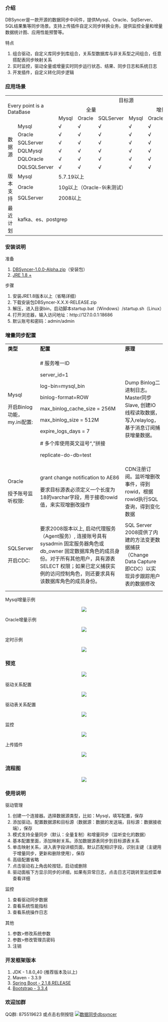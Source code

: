 <div>
    <h3>介绍</h3>
    <p>DBSyncer是一款开源的数据同步中间件，提供Mysql、Oracle、SqlServer、SQL结果集等同步场景。支持上传插件自定义同步转换业务，提供监控全量和增量数据统计图、应用性能预警等。</p>
    <p>特点</p>
    <ol>
        <li>组合驱动，自定义库同步到库组合，关系型数据库与非关系型之间组合，任意搭配表同步映射关系</li>
        <li>实时监控，驱动全量或增量实时同步运行状态、结果、同步日志和系统日志</li>
        <li>开发插件，自定义转化同步逻辑</li>
    </ol>
</div>

<div>
    <h3>应用场景</h3>
    <table>
        <tbody>
            <tr>
                <td colspan="2" rowspan="3">Every point is a DataBase</td>
                <td colspan="6" align="center">目标源</td>
            </tr>
            <tr>
                <td colspan="3" align="center">全量</td>
                <td colspan="3" align="center">增量</td>
            </tr>
            <tr>
                <td>Mysql</td>
                <td>Oracle</td>
                <td>SQLServer</td>
                <td>Mysql</td>
                <td>Oracle</td>
                <td>SQLServer</td>
            </tr>
            <tr>
                <td rowspan="6">数据源</td>
                <td>Mysql</td>
                <td>√</td>
                <td>√</td>
                <td>√</td>
                <td>√</td>
                <td>√</td>
                <td>√</td>
            </tr>
            <tr>
                <td>Oracle</td>
                <td>√</td>
                <td>√</td>
                <td>√</td>
                <td>√</td>
                <td>√</td>
                <td>√</td>
            </tr>
            <tr>
                <td>SQLServer</td>
                <td>√</td>
                <td>√</td>
                <td>√</td>
                <td>√</td>
                <td>√</td>
                <td>√</td>
            </tr>
            <tr>
                <td>DQLMysql</td>
                <td>√</td>
                <td>√</td>
                <td>√</td>
                <td>√</td>
                <td>√</td>
                <td>√</td>
            </tr>
            <tr>
                <td>DQLOracle</td>
                <td>√</td>
                <td>√</td>
                <td>√</td>
                <td>√</td>
                <td>√</td>
                <td>√</td>
            </tr>
            <tr>
                <td>DQLSQLServer</td>
                <td>√</td>
                <td>√</td>
                <td>√</td>
                <td>√</td>
                <td>√</td>
                <td>√</td>
            </tr>
            <tr>
                <td rowspan="3">版本支持</td>
                <td>Mysql</td>
                <td colspan="7">5.7.19以上</td>
            </tr>
            <tr>
                <td>Oracle</td>
                <td colspan="7">10g以上（Oracle-9i未测试）</td>
            </tr>
            <tr>
                <td>SQLServer</td>
                <td colspan="7">2008以上</td>
            </tr>
            <tr>
                <td>最近计划</td>
                <td colspan="7">kafka、es、postgrep</td>
            </tr>
        </tbody>
    </table>
    <h3>安装说明</h3>
    <p>准备</p>
    <ol>
        <li><a target="_blank" href="https://gitee.com/ghi/dbsyncer/releases">DBSyncer-1.0.0-Alpha.zip</a>（安装包）</li>
        <li><a target="_blank" href="https://www.oracle.com/java/technologies/jdk8-downloads.html">JRE 1.8 +</a></li>
    </ol>
    <p>步骤</p>
    <ol>
        <li>安装JRE1.8版本以上（省略详细）</li>
        <li>下载安装包DBSyncer-X.X.X-RELEASE.zip</li>
        <li>解压，进入目录bin，启动脚本startup.bat（Windows）/startup.sh（Linux）</li>
        <li>打开浏览器，输入访问地址：http://127.0.0.1:18686</li>
        <li>默认账号和密码：admin/admin</li>
    </ol>
    <h3>增量同步配置</h3>
    <table>
        <tbody>
            <tr>
                <td><b>类型</b></td>
                <td><b>配置</b></td>
                <td><b>原理</b></td>
            </tr>
            <tr>
                <td>
                    <p>Mysql</p>
                    <p>开启Binlog功能，my.ini配置:</p>
                </td>
                <td>
                    <p># 服务唯一ID</p>
                    <p>server_id=1</p>
                    <p>log-bin=mysql_bin</p>
                    <p>binlog-format=ROW</p>
                    <p>max_binlog_cache_size = 256M</p>
                    <p>max_binlog_size = 512M</p>
                    <p>expire_logs_days = 7</p>
                    <p># 多个库使用英文逗号“,”拼接</p>
                    <p>replicate-do-db=test</p>
                </td>
                <td>Dump Binlog二进制日志。Master同步Slave, 创建IO线程读取数据，写入relaylog，基于消息订阅捕获增量数据。</td>
            </tr>
            <tr>
                <td>
                    <p>Oracle</p>
                    <p>授予账号监听权限:</p>
                </td>
                <td>
                    <p>grant change notification to AE86</p>
                    <p>要求目标源表必须定义一个长度为18的varchar字段，用于接收rowid值，来实现增删改操作</p>
                </td>
                <td>CDN注册订阅。监听增删改事件，得到rowid，根据rowid执行SQL查询，得到变化数据</td>
            </tr>
            <tr>
                <td>
                    <p>SQLServer</p>
                    <p>开启CDC:</p>
                </td>
                <td>
                    <p>要求2008版本以上, 启动代理服务（Agent服务）, 连接账号具有 sysadmin 固定服务器角色或 db_owner 固定数据库角色的成员身份。对于所有其他用户，具有源表SELECT 权限；如果已定义捕获实例的访问控制角色，则还要求具有该数据库角色的成员身份。</p>
                </td>
                <td>SQL Server 2008提供了内建的方法变更数据捕获（Change Data Capture 即CDC）以实现异步跟踪用户表的数据修改</td>
            </tr>
        </tbody>
    </table>
    <p>Mysql增量示例</p>
    <p align="center">
        <img src="https://images.gitee.com/uploads/images/2021/0518/004448_26286acc_376718.png" />
    </p>
    <p>Oracle增量示例</p>
    <p align="center">
        <img src="https://images.gitee.com/uploads/images/2021/0518/004239_d79cf045_376718.png" />
    </p>
    <p>定时示例</p>
    <p align="center">
        <img src="https://images.gitee.com/uploads/images/2020/1023/160953_d34d6d11_376718.png" />
    </p>
</div>

<div>
    <h3>预览</h3>
    <p align="center">
        <img src="https://images.gitee.com/uploads/images/2020/0519/000443_b52b4a8c_376718.png" />
    </p>
    <p>驱动关系配置</p>
    <p align="center">
        <img src="https://images.gitee.com/uploads/images/2021/0728/000933_477eb06d_376718.png" />
    </p>
    <p>驱动表关系配置</p>
    <p align="center">
        <img src="https://images.gitee.com/uploads/images/2021/0727/235329_54f0fbc6_376718.png" />
    </p>
    <p>监控</p>
    <p align="center">
        <img src="https://images.gitee.com/uploads/images/2021/0728/000645_35a544b3_376718.png" />
    </p>
    <p>上传插件</p>
    <p align="center">
        <img src="https://images.gitee.com/uploads/images/2021/0727/235455_1ebda1f0_376718.png" />
    </p>
    <h3>流程图</h3>
    <p align="center">
        <img src="http://assets.processon.com/chart_image/5d53b405e4b09965fac2ae27.png" />
    </p>
</div>

<div>
<h3>使用说明</h3>
    <p>驱动管理<p/>
    <ol>
        <li>创建一个连接器。选择数据源类型，比如：Mysql，填写配置，保存</li>
        <li>添加驱动。配置数据源和目标源（数据源：数据的发送端，目标源：数据接收端），保存</li>
        <li>模式支持全量同步（默认：全量复制）和增量同步（监听变化的数据）</li>
        <li>基本配置里面，添加映射关系。添加数据源表同步到目标源表关系</li>
        <li>单击映射关系，进入表字段详细页面，默认匹配相识字段，识别主键（主键用于增量同步，更新和删除使用），保存</li>
        <li>高级配置省略</li>
        <li>点击驱动右上角齿轮按钮，启动或删除</li>
        <li>驱动面板下方显示同步的详细，如果有异常日志，点击日志可跳转至监控菜单查看详细</li>
    </ol>
    <p>监控<p/>
    <ol>
        <li>查看驱动同步数据</li>
        <li>查看系统性能指标</li>
        <li>查看系统操作日志</li>
    </ol>
    <p>其他<p/>
    <ol>
        <li>参数>修改系统参数</li>
        <li>参数>修改管理员密码</li>
        <li>注销</li>
    </ol>
    <h3>开发框架版本</h3>
    <ol>
        <li>JDK - 1.8.0_40 (推荐版本及以上)</li>
        <li>Maven - 3.3.9</li>
        <li><a target="_blank" href="https://docs.spring.io/spring-boot/docs/2.1.8.RELEASE/reference/html/">Spring Boot - 2.1.8.RELEASE</a></li>
        <li><a target="_blank" href="http://getbootstrap.com">Bootstrap - 3.3.4</a></li>
    </ol>
</div>

<div>
    <h3>欢迎加群</h3>
    QQ群: 875519623 或点击右侧按钮 <a target="_blank" href="//shang.qq.com/wpa/qunwpa?idkey=fce8d51b264130bac5890674e7db99f82f7f8af3f790d49fcf21eaafc8775f2a"><img border="0" src="//pub.idqqimg.com/wpa/images/group.png" alt="数据同步dbsyncer" title="数据同步dbsyncer" />
</div>